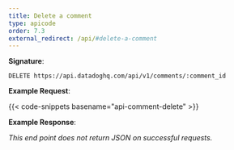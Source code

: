 ```yaml
---
title: Delete a comment
type: apicode
order: 7.3
external_redirect: /api/#delete-a-comment
---
```


**Signature**:

`DELETE https://api.datadoghq.com/api/v1/comments/:comment_id`

**Example Request**:

{{< code-snippets basename="api-comment-delete" >}}

**Example Response**:

*This end point does not return JSON on successful requests.*


